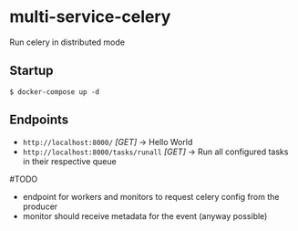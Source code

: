 # multi-service-celery
Run celery in distributed mode

## Startup

```shell
$ docker-compose up -d 
```

## Endpoints

- `http://localhost:8000/` *[GET]* -> Hello World   
- `http://localhost:8000/tasks/runall` *[GET]* -> Run all configured tasks in their respective queue

#TODO

- endpoint for workers and monitors to request celery config from the producer 
- monitor should receive metadata for the event (anyway possible)
